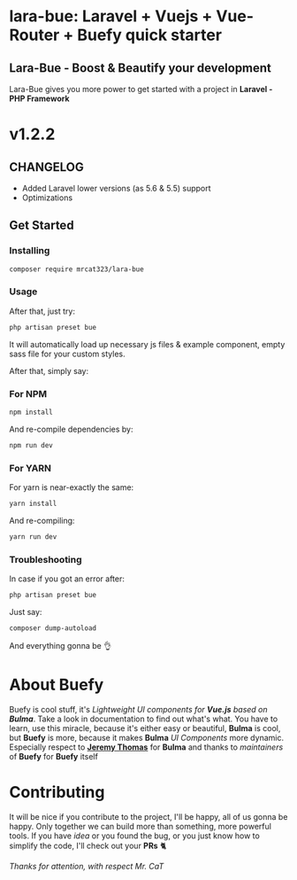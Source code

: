 # lara-bue: Laravel + Vuejs + Vue-Router + Buefy quick starter
## Lara-Bue - Boost & Beautify your development
Lara-Bue gives you more power to get started with a project in **Laravel - PHP Framework**
# v1.2.2
## CHANGELOG
* Added Laravel lower versions (as 5.6 & 5.5) support
* Optimizations

## Get Started

### Installing
```BASH
composer require mrcat323/lara-bue
```
### Usage
After that, just try:
```BASH
php artisan preset bue
```
It will automatically load up necessary js files & example component, empty sass file for your custom styles.

After that, simply say:
### For NPM
```BASH
npm install
```
And re-compile dependencies by:
```BASH
npm run dev
```
### For YARN
For yarn is near-exactly the same:
```BASH
yarn install
```
And re-compiling:
```BASH
yarn run dev
```

### Troubleshooting
In case if you got an error after:
```BASH
php artisan preset bue
```
Just say:
```BASH
composer dump-autoload
```
And everything gonna be :ok_hand:

# About Buefy
Buefy is cool stuff, it's *Lightweight UI components for **Vue.js** based on **Bulma***. Take a look in documentation to find out what's what. You have to learn, use this miracle, because it's either easy or beautiful, **Bulma** is cool, but **Buefy** is more, because it makes **Bulma** *UI Components* more dynamic. Especially respect to [**Jeremy Thomas**](https://github.com/jgthms) for **Bulma** and thanks to *maintainers* of **Buefy** for **Buefy** itself

# Contributing
It will be nice if you contribute to the project, I'll be happy, all of us gonna be happy. Only together we can build more than something, more powerful tools. If you have *idea* or you found the bug, or you just know how to simplify the code, I'll check out your **PRs** :cat2:

*Thanks for attention, with respect Mr. CaT*

